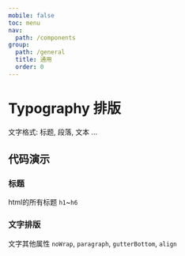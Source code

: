 ```yaml
---
mobile: false
toc: menu
nav:
  path: /components
group:
  path: /general
  title: 通用
  order: 0
---
```


# Typography 排版

文字格式: 标题, 段落, 文本 ...

## 代码演示

### 标题

html的所有标题 `h1`~`h6`

<code src="./demo/title.tsx"></code>

### 文字排版

文字其他属性 `noWrap`, `paragraph`, `gutterBottom`, `align`

<code src="./demo/paragraph.tsx"></code>

<API src="./Typography.tsx" props="align|children|color|component|gutterBottom|lineClamp|noWrap|paragraph|variant"></API>



